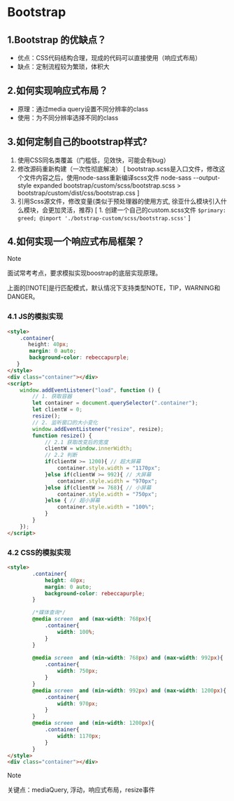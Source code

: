 # Bootstrap
## 1.Bootstrap 的优缺点？
+ 优点：CSS代码结构合理，现成的代码可以直接使用（响应式布局）
+ 缺点：定制流程较为繁琐，体积大

## 2.如何实现响应式布局？
+ 原理：通过media query设置不同分辨率的class
+ 使用：为不同分辨率选择不同的class

## 3.如何定制自己的bootstrap样式?
1. 使用CSS同名类覆盖（门槛低，见效快，可能会有bug）
2. 修改源码重新构建（一次性彻底解决）
                [
                    bootstrap.scss是入口文件，修改这个文件内容之后，使用node-sass重新编译scss文件
                    node-sass --output-style expanded bootstrap/custom/scss/bootstrap.scss > bootstrap/custom/dist/css/bootstrap.css
                ]
3. 引用Scss源文件，修改变量(类似于预处理器的使用方式, 徐亚什么模块引入什么模块，会更加灵活，推荐)
                [
                    1. 创建一个自己的custom.scss文件
                    ```
                        $primary: greed;
                        @import './botstrap-custom/scss/bootstrap.scss'
                    ```
                ]


## 4.如何实现一个响应式布局框架？
> [!NOTE]
> 面试常考考点，要求模拟实现boostrap的底层实现原理。

上面的[!NOTE]是行匹配模式，默认情况下支持类型NOTE，TIP，WARNING和DANGER。
### 4.1 JS的模拟实现
```html
<style>
    .container{
　　　　height: 40px;
       margin: 0 auto;
       background-color: rebeccapurple;
   }
</style>
<div class="container"></div>
<script>
    window.addEventListener("load", function () {
        // 1. 获取容器
        let container = document.querySelector(".container");
        let clientW = 0;
        resize();
        // 2. 监听窗口的大小变化
        window.addEventListener("resize", resize);
        function resize() {
            // 2.1 获取改变后的宽度
            clientW = window.innerWidth;
            // 2.2 判断
            if(clientW >= 1200){ // 超大屏幕
                container.style.width = "1170px";
            }else if(clientW >= 992){ // 大屏幕
                container.style.width = "970px";
            }else if(clientW >= 768){ // 小屏幕
                container.style.width = "750px";
            }else { // 超小屏幕
                container.style.width = "100%";
            }
        }
    });
</script>
```

### 4.2 CSS的模拟实现
```html
<style>
        .container{
            height: 40px;
            margin: 0 auto;
            background-color: rebeccapurple;
        }

        /*媒体查询*/
        @media screen  and (max-width: 768px){
            .container{
                width: 100%;
            }
        }
　　　　　
        @media screen  and (min-width: 768px) and (max-width: 992px){
            .container{
                width: 750px;
            }
        }
        @media screen  and (min-width: 992px) and (max-width: 1200px){
            .container{
                width: 970px;
            }
        }
        @media screen  and (min-width: 1200px){
            .container{
                width: 1170px;
            }
        }
</style>
<div class="container"></div>
```
> [!NOTE]
> 关键点：mediaQuery, 浮动，响应式布局，resize事件
